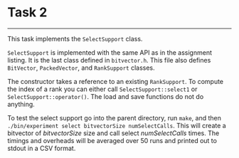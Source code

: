 # Task 2
--------
This task implements the `SelectSupport` class.

`SelectSupport` is implemented with the same API as in the assignment listing.
It is the last class defined in `bitvector.h`.
This file also defines `BitVector`, `PackedVector`, and `RankSupport` classes.

The constructor takes a reference to an existing `RankSupport`.
To compute the index of a rank you can either call `SelectSupport::select1` or `SelectSupport::operator()`.
The load and save functions do not do anything.

To test the select support go into the parent directory, run `make`, and then 
`./bin/experiment select bitvectorSize numSelectCalls`.
This will create a bitvector of _bitvectorSize_ size and call select _numSelectCalls_ times.
The timings and overheads will be averaged over 50 runs and printed out to stdout in a CSV format.